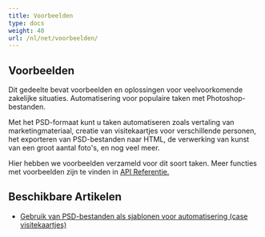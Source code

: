 ```yaml
---
title: Voorbeelden
type: docs
weight: 40
url: /nl/net/voorbeelden/
---
```


## **Voorbeelden**
Dit gedeelte bevat voorbeelden en oplossingen voor veelvoorkomende zakelijke situaties. Automatisering voor populaire taken met Photoshop-bestanden.

Met het PSD-formaat kunt u taken automatiseren zoals vertaling van marketingmateriaal, creatie van visitekaartjes voor verschillende personen, het exporteren van PSD-bestanden naar HTML, de verwerking van kunst van een groot aantal foto's, en nog veel meer.

Hier hebben we voorbeelden verzameld voor dit soort taken. Meer functies met voorbeelden zijn te vinden in [API Referentie.](https://reference.aspose.com/psd/net)
## **Beschikbare Artikelen**
- [Gebruik van PSD-bestanden als sjablonen voor automatisering (case visitekaartjes)](/psd/nl/net/using-psd-files-as-templates-for-automation-business-cards-case/)

